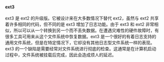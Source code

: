 #### ext3

ext3 是 ext2 的升级版。它被设计来在大多数情况下替代 ext2，虽然与 ext2 共享着许多相同的代码，但不同的是 ext3 增加了日志功能。由于 ext3 和 ext2 非常相似，所以可以从一个转换到另一个而不丢失数据。在遭遇灾难性的硬件故障时，有很多工具可用来从这个文件系统中恢复数据。ext3 是一个很好的有着日志支持的通用文件系统，但是在特定情况下，它却没有其他日志型文件系统一样的表现。ext3 的一个缺陷是需要经常对文件系统进行彻底的检查。这通常是在计算机启动过程中，文件系统被挂载后完成，因此会造成烦人的延迟。
